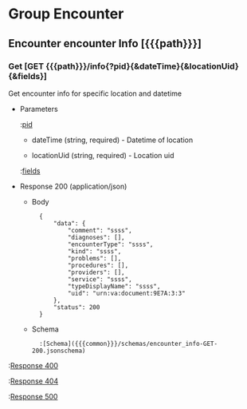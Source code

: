# Group Encounter

## Encounter encounter Info [{{{path}}}]

### Get [GET {{{path}}}/info{?pid}{&dateTime}{&locationUid}{&fields}]

Get encounter info for specific location and datetime

+ Parameters

    :[pid]({{{common}}}/parameters/pid.md)

    + dateTime (string, required) - Datetime of location

    + locationUid (string, required) - Location uid

    :[fields]({{{common}}}/parameters/fields.md)


+ Response 200 (application/json)

    + Body

            {
                "data": {
                    "comment": "ssss",
                    "diagnoses": [],
                    "encounterType": "ssss",
                    "kind": "ssss",
                    "problems": [],
                    "procedures": [],
                    "providers": [],
                    "service": "ssss",
                    "typeDisplayName": "ssss",
                    "uid": "urn:va:document:9E7A:3:3"
                },
                "status": 200
            }

    + Schema

            :[Schema]({{{common}}}/schemas/encounter_info-GET-200.jsonschema)

:[Response 400]({{{common}}}/responses/400.md)

:[Response 404]({{{common}}}/responses/404.md)

:[Response 500]({{{common}}}/responses/500.md)

